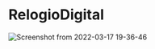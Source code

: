 # RelogioDigital
![Screenshot from 2022-03-17 19-36-46](https://user-images.githubusercontent.com/90485265/158905564-9586b86a-31fc-46fa-ba5a-f48577155ed1.png)
